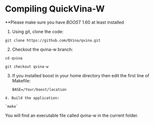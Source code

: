 # Compiling QuickVina-W


<!--THIS PAGE WILL BE COMPLETED VERY SOON.-->

**Please make sure you have _BOOST_ 1.60 at least installed

1. Using git, clone the code:


 `git clone https://github.com/QVina/qvina.git`   
 
  2. Checkout the qvina-w branch:


 `cd qvina`   
 
 `git checkout qvina-w`
 
    
   3. If you installed boost in your home directory then edit the first line of Makefile:
   
      `BASE=/Your/boost/location`
      
    
    4. Build the application:
    
    `make`

You will find an executable file called qvina-w in the current folder.

